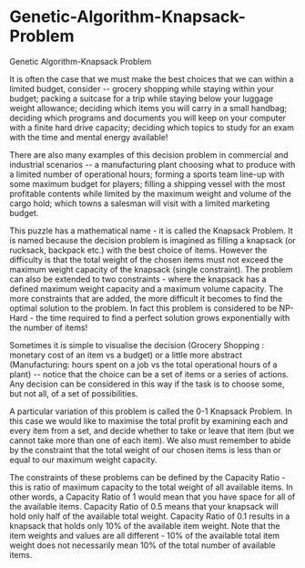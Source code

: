 # Genetic-Algorithm-Knapsack-Problem
Genetic Algorithm-Knapsack Problem

It is often the case that we must make the best choices that we can within a limited budget, consider -- grocery shopping while staying within your budget; packing a suitcase for a trip while staying below your luggage weight allowance; deciding which items you will carry in a small handbag; deciding which programs and documents you will keep on your computer with a finite hard drive capacity; deciding which topics to study for an exam with the time and mental energy available!

There are also many examples of this decision problem in commercial and industrial scenarios -- a manufacturing plant choosing what to produce with a limited number of operational hours; forming a sports team line-up with some maximum budget for players; filling a shipping vessel with the most profitable contents while limited by the maximum weight and volume of the cargo hold; which towns a salesman will visit with a limited marketing budget.

This puzzle has a mathematical name - it is called the Knapsack Problem. It is named because the decision problem is imagined as filling a knapsack (or rucksack, backpack etc.) with the best choice of items. However the difficulty is that the total weight of the chosen items must not exceed the maximum weight capacity of the knapsack (single constraint). The problem can also be extended to two constraints - where the knapsack has a defined maximum weight capacity and a maximum volume capacity. The more constraints that are added, the more difficult it becomes to find the optimal solution to the problem. In fact this problem is considered to be NP-Hard - the time required to find a perfect solution grows exponentially with the number of items!

Sometimes it is simple to visualise the decision (Grocery Shopping : monetary cost of an item vs a budget) or a little more abstract (Manufacturing: hours spent on a job vs the total operational hours of a plant) -- notice that the choice can be a set of items or a series of actions. Any decision can be considered in this way if the task is to choose some, but not all, of a set of possibilities.

A particular variation of this problem is called the 0-1 Knapsack Problem. In this case we would like to maximise the total profit by examining each and every item from a set, and decide whether to take or leave that item (but we cannot take more than one of each item). We also must remember to abide by the constraint that the total weight of our chosen items is less than or equal to our maximum weight capacity.

The constraints of these problems can be defined by the Capacity Ratio - this is ratio of maximum capacity to the total weight of all available items. In other words, a Capacity Ratio of 1 would mean that you have space for all of the available items. Capacity Ratio of 0.5 means that your knapsack will hold only half of the available total weight. Capacity Ratio of 0.1 results in a knapsack that holds only 10% of the available item weight. Note that the item weights and values are all different - 10% of the available total item weight does not necessarily mean 10% of the total number of available items.
